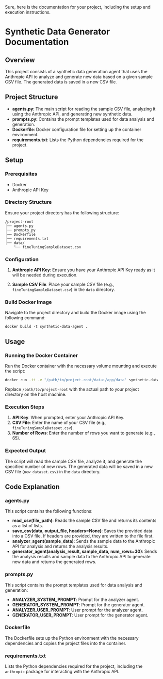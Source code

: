 Sure, here is the documentation for your project, including the setup and execution instructions.

# Synthetic Data Generator Documentation

## Overview

This project consists of a synthetic data generation agent that uses the Anthropic API to analyze and generate new data based on a given sample CSV file. The generated data is saved in a new CSV file.

## Project Structure

- **agents.py**: The main script for reading the sample CSV file, analyzing it using the Anthropic API, and generating new synthetic data.
- **prompts.py**: Contains the prompt templates used for data analysis and generation.
- **Dockerfile**: Docker configuration file for setting up the container environment.
- **requirements.txt**: Lists the Python dependencies required for the project.

## Setup

### Prerequisites

- Docker
- Anthropic API Key

### Directory Structure

Ensure your project directory has the following structure:
```
/project-root
│── agents.py
│── prompts.py
│── Dockerfile
│── requirements.txt
│── data/
    └── fineTuningSampleDataset.csv
```

### Configuration

1. **Anthropic API Key**: Ensure you have your Anthropic API Key ready as it will be needed during execution.

2. **Sample CSV File**: Place your sample CSV file (e.g., `fineTuningSampleDataset.csv`) in the `data` directory.

### Build Docker Image

Navigate to the project directory and build the Docker image using the following command:
```
docker build -t synthetic-data-agent .
```

## Usage

### Running the Docker Container

Run the Docker container with the necessary volume mounting and execute the script:
```sh
docker run -it -v "/path/to/project-root/data:/app/data" synthetic-data-agent
```

Replace `/path/to/project-root` with the actual path to your project directory on the host machine.

### Execution Steps

1. **API Key**: When prompted, enter your Anthropic API Key.
2. **CSV File**: Enter the name of your CSV file (e.g., `fineTuningSampleDataset.csv`).
3. **Number of Rows**: Enter the number of rows you want to generate (e.g., 65).

### Expected Output

The script will read the sample CSV file, analyze it, and generate the specified number of new rows. The generated data will be saved in a new CSV file (`new_dataset.csv`) in the `data` directory.

## Code Explanation

### agents.py

This script contains the following functions:

- **read_csv(file_path)**: Reads the sample CSV file and returns its contents as a list of lists.
- **save_csv(data, output_file, headers=None)**: Saves the provided data into a CSV file. If headers are provided, they are written to the file first.
- **analyzer_agent(sample_data)**: Sends the sample data to the Anthropic API for analysis and returns the analysis results.
- **generator_agent(analysis_result, sample_data, num_rows=30)**: Sends the analysis results and sample data to the Anthropic API to generate new data and returns the generated rows.

### prompts.py

This script contains the prompt templates used for data analysis and generation:

- **ANALYZER_SYSTEM_PROMPT**: Prompt for the analyzer agent.
- **GENERATOR_SYSTEM_PROMPT**: Prompt for the generator agent.
- **ANALYZER_USER_PROMPT**: User prompt for the analyzer agent.
- **GENERATOR_USER_PROMPT**: User prompt for the generator agent.

### Dockerfile

The Dockerfile sets up the Python environment with the necessary dependencies and copies the project files into the container.

### requirements.txt

Lists the Python dependencies required for the project, including the `anthropic` package for interacting with the Anthropic API.